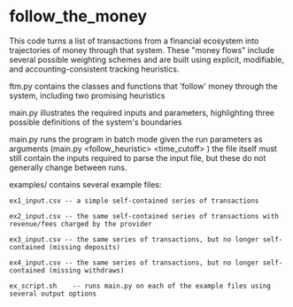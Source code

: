 # follow_the_money

This code turns a list of transactions from a financial ecosystem into trajectories of money through that system. These "money flows" include several possible weighting schemes and are built using explicit, modifiable, and accounting-consistent tracking heuristics.

ftm.py contains the classes and functions that 'follow' money through the system, including two promising heuristics

main.py illustrates the required inputs and parameters, highlighting three possible definitions of the system's boundaries

main.py runs the program in batch mode given the run parameters as arguments (main.py <transaction file> <output prefix> <follow_heuristic> <time_cutoff> <infer>) the file itself must still contain the inputs required to parse the input file, but these do not generally change between runs.

examples/ contains several example files:

    ex1_input.csv -- a simple self-contained series of transactions
    
    ex2_input.csv -- the same self-contained series of transactions with revenue/fees charged by the provider
    
    ex3_input.csv -- the same series of transactions, but no longer self-contained (missing deposits)
    
    ex4_input.csv -- the same series of transactions, but no longer self-contained (missing withdraws)
    
    ex_script.sh    -- runs main.py on each of the example files using several output options
